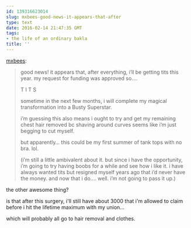 ```yaml
---
id: 139316623014
slug: mxbees-good-news-it-appears-that-after
type: text
date: 2016-02-14 21:47:35 GMT
tags:
- the life of an ordinary bakla
title: ''
---
```

<p><a class="tumblr_blog" href="http://mxbees.tumblr.com/post/139311616429">mxbees</a>:</p>
<blockquote>
<p>good news! it appears that, after everything, i’ll be getting tits this year. my request for funding was approved so….</p>

<p>T I T S</p>

<p>sometime in the next few months, i will complete my magical transformation into a Busty Superstar.</p>

<p>i’m guessing this also means i ought to try and get my remaining chest hair removed bc shaving around curves seems like i’m just begging to cut myself.</p>

<p>but apparently… this could be my first summer of tank tops with no bra. lol.</p>

<p>(i’m still a little ambivalent about it. but since i have the opportunity, i’m going to try having boobs for a while and see how i like it. i have always wanted tits but resigned myself years ago that i’d never have the money. and now that i do…. well. i’m not going to pass it up.)</p>
</blockquote>

the other awesome thing?

is that after this surgery, i'll still have about 3000 that i'm allowed to claim before i hit the lifetime maximum with my union...

which will probably all go to hair removal and clothes.
